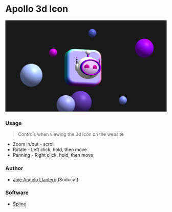 # Apollo 3d Icon

<img src="image.png" alt="apollo-3d-icon">

### Usage

> Controls when viewing the 3d Icon on the website

* Zoom in/out - scroll
* Rotate - Left click, hold, then move
* Panning - Right click, hold, then move

### Author

* [Joie Angelo Llantero](https://github.com/joiellantero) (Sudocat)

### Software

* [Spline](https://spline.design/)
